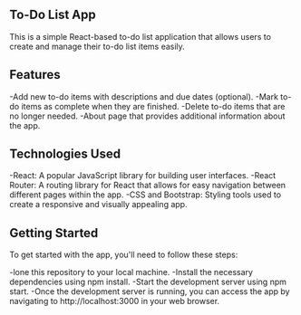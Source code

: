 ## **To-Do List App**
This is a simple React-based to-do list application that allows users to create and manage their to-do list items easily.

## **Features**
-Add new to-do items with descriptions and due dates (optional).
-Mark to-do items as complete when they are finished.
-Delete to-do items that are no longer needed.
-About page that provides additional information about the app.
## **Technologies Used**
-React: A popular JavaScript library for building user interfaces.
-React Router: A routing library for React that allows for easy navigation between different pages within the app.
-CSS and Bootstrap: Styling tools used to create a responsive and visually appealing app.
## **Getting Started**
To get started with the app, you'll need to follow these steps:

-lone this repository to your local machine.
-Install the necessary dependencies using npm install.
-Start the development server using npm start.
-Once the development server is running, you can access the app by navigating to http://localhost:3000 in your web browser.
